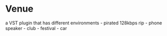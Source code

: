 # Venue

a VST plugin that has different environments
    - pirated 128kbps rip
    - phone speaker
    - club
    - festival
    - car